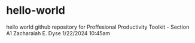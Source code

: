 # hello-world
hello world github repository for Proffesional Productivity Toolkit - Section A1
Zacharaiah E. Dyse
1/22/2024 10:45am
